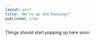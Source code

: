 ```yaml
---
layout: post
title: "We're up and Running!"
published: true
---
```





Things should start popping up here soon.
